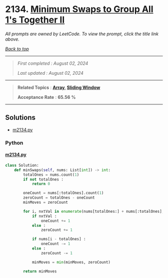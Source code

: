 # 2134. [Minimum Swaps to Group All 1's Together II](<https://leetcode.com/problems/minimum-swaps-to-group-all-1s-together-ii>)

*All prompts are owned by LeetCode. To view the prompt, click the title link above.*

*[Back to top](<../README.md>)*

------

> *First completed : August 02, 2024*
>
> *Last updated : August 02, 2024*

------

> **Related Topics** : **[Array](<by_topic/Array.md>), [Sliding Window](<by_topic/Sliding Window.md>)**
>
> **Acceptance Rate** : **65.56 %**

------

## Solutions

- [m2134.py](<../my-submissions/m2134.py>)
### Python
#### [m2134.py](<../my-submissions/m2134.py>)
```Python
class Solution:
    def minSwaps(self, nums: List[int]) -> int:
        totalOnes = nums.count(1)
        if not totalOnes :
            return 0

        oneCount = nums[:totalOnes].count(1)
        zeroCount = totalOnes - oneCount
        minMoves = zeroCount

        for i, nxtVal in enumerate(nums[totalOnes:] + nums[:totalOnes], totalOnes) :
            if nxtVal :
                oneCount += 1
            else :
                zeroCount += 1

            if nums[i - totalOnes] :
                oneCount -= 1
            else :
                zeroCount -= 1

            minMoves = min(minMoves, zeroCount)

        return minMoves
```

